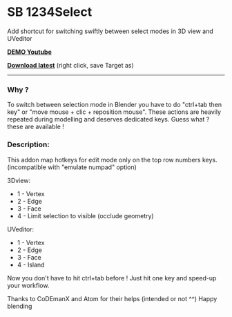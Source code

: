 # SB 1234Select

Add shortcut for switching swiftly between select modes in 3D view and UVeditor

[**DEMO Youtube**](https://youtu.be/fvmQIt_8UCg)
  
**[Download latest](https://raw.githubusercontent.com/Pullusb/SB_1234Select/master/SB_1234Select.py)** (right click, save Target as)  
    
--------

### Why ?

To switch between selection mode in Blender you have to do "ctrl+tab then key" or "move mouse + clic + reposition mouse". These actions are heavily repeated during modelling and deserves dedicated keys. Guess what ? these are available !

### Description:

This addon map hotkeys for edit mode only on the top row numbers keys.
(incompatible with "emulate numpad" option)

3Dview:
  * 1 - Vertex 
  * 2 - Edge 
  * 3 - Face
  * 4 - Limit selection to visible (occlude geometry)

UVeditor:
  * 1 - Vertex
  * 2 - Edge
  * 3 - Face
  * 4 - Island

Now you don't have to hit ctrl+tab before ! Just hit one key and speed-up your workflow.

Thanks to CoDEmanX and Atom for their helps (intended or not ^^)
Happy blending
